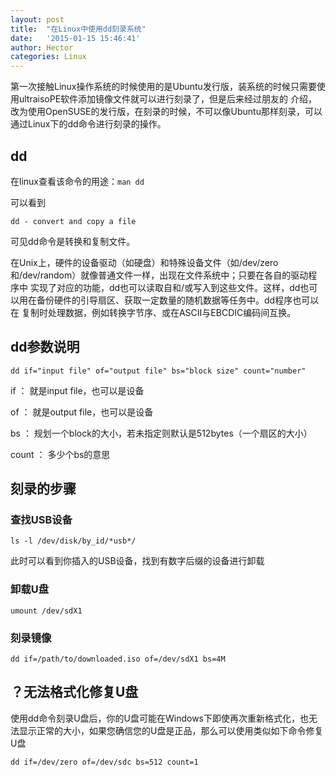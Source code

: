 ```yaml
---
layout: post
title:  "在Linux中使用dd刻录系统"
date:   '2015-01-15 15:46:41'
author: Hector
categories: Linux
---
```


第一次接触Linux操作系统的时候使用的是Ubuntu发行版，装系统的时候只需要使用ultraisoPE软件添加镜像文件就可以进行刻录了，但是后来经过朋友的
介绍，改为使用OpenSUSE的发行版，在刻录的时候，不可以像Ubuntu那样刻录，可以通过Linux下的dd命令进行刻录的操作。

## dd
在linux查看该命令的用途：`man dd`
    
可以看到

<!--more-->

    dd - convert and copy a file
    
可见dd命令是转换和复制文件。

在Unix上，硬件的设备驱动（如硬盘）和特殊设备文件（如/dev/zero和/dev/random）就像普通文件一样，出现在文件系统中；只要在各自的驱动程序中
实现了对应的功能，dd也可以读取自和/或写入到这些文件。这样，dd也可以用在备份硬件的引导扇区、获取一定数量的随机数据等任务中。dd程序也可以在
复制时处理数据，例如转换字节序、或在ASCII与EBCDIC编码间互换。

## dd参数说明

    dd if="input file" of="output file" bs="block size" count="number" 

if ： 就是input file，也可以是设备

of ： 就是output file，也可以是设备

bs ： 规划一个block的大小，若未指定则默认是512bytes（一个扇区的大小）

count ： 多少个bs的意思

## 刻录的步骤

### 查找USB设备
    
    ls -l /dev/disk/by_id/*usb*/
    
此时可以看到你插入的USB设备，找到有数字后缀的设备进行卸载

### 卸载U盘
    
    umount /dev/sdX1
    
### 刻录镜像

    dd if=/path/to/downloaded.iso of=/dev/sdX1 bs=4M
    
## ？无法格式化修复U盘
使用dd命令刻录U盘后，你的U盘可能在Windows下即使再次重新格式化，也无法显示正常的大小，如果您确信您的U盘是正品，那么可以使用类似如下命令修复U盘

    dd if=/dev/zero of=/dev/sdc bs=512 count=1
    